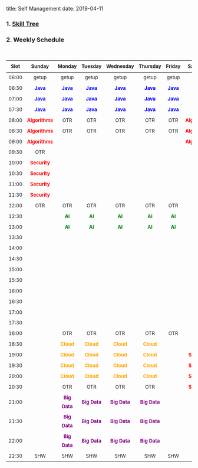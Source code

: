 title: Self Management
date: 2019-04-11



### 1. [Skill Tree](https://github.com/TeamStuQ/skill-map)

<div id="skillTree" style="width:100%;"></div>
<script type="text/javascript">
    var myChartContainer = document.getElementById('skillTree');

    var resizeContainer = function () {
        myChartContainer.style.height = window.innerHeight+'px';
    };
    resizeContainer();
    var myChart = echarts.init(myChartContainer);
    myChart.showLoading();
    
    $.get('../doc/skillTree.json', function (data) {
        myChart.hideLoading();
    
        myChart.setOption(option = {
            tooltip: {
                trigger: 'item',
                triggerOn: 'mousemove'
            },
            series: [
                {
                    type: 'tree',
    
                    data: [data],
    
                    top: '1%',
                    left: '10%',
                    bottom: '1%',
                    right: '25%',
    
                    symbolSize: 7,
    
                    label: {
                        normal: {
                            position: 'left',
                            verticalAlign: 'middle',
                            align: 'right',
                            fontSize: 12
                        }
                    },
    
                    leaves: {
                        label: {
                            normal: {
                                position: 'right',
                                verticalAlign: 'middle',
                                align: 'left',
                                fontSize: 12
                            }
                        }
                    },
    
                    expandAndCollapse: true,
                    animationDuration: 550,
                    animationDurationUpdate: 750
                }
            ]
        });
    });
    
    window.onresize = function () {
        resizeContainer();
        myChart.resize();
    };
</script>

### 2. Weekly Schedule

<br />

<table style="width: 100%;font-size: 13px;line-height:24px;">
<thead>
<tr>
<th align="center">Slot</th>
<th align="center">Sunday</th>
<th align="center">Monday</th>
<th align="center">Tuesday</th>
<th align="center">Wednesday</th>
<th align="center">Thursday</th>
<th align="center">Friday</th>
<th align="center">Saturday</th>
</tr>
</thead>
<tbody>
<tr>
<td align="center">06:00</td>
<td align="center">getup</td>
<td align="center">getup</td>
<td align="center">getup</td>
<td align="center">getup</td>
<td align="center">getup</td>
<td align="center">getup</td>
<td align="center">getup</td>
</tr>
<tr>
<td align="center">06:30</td>
<td align="center"><span style="color: blue"><strong>Java</strong></span></td>
<td align="center"><span style="color: blue"><strong>Java</strong></span></td>
<td align="center"><span style="color: blue"><strong>Java</strong></span></td>
<td align="center"><span style="color: blue"><strong>Java</strong></span></td>
<td align="center"><span style="color: blue"><strong>Java</strong></span></td>
<td align="center"><span style="color: blue"><strong>Java</strong></span></td>
<td align="center"><span style="color: blue"><strong>Java</strong></span></td>
</tr>
<tr>
<td align="center">07:00</td>
<td align="center"><span style="color: blue"><strong>Java</strong></span></td>
<td align="center"><span style="color: blue"><strong>Java</strong></span></td>
<td align="center"><span style="color: blue"><strong>Java</strong></span></td>
<td align="center"><span style="color: blue"><strong>Java</strong></span></td>
<td align="center"><span style="color: blue"><strong>Java</strong></span></td>
<td align="center"><span style="color: blue"><strong>Java</strong></span></td>
<td align="center"><span style="color: blue"><strong>Java</strong></span></td>
</tr>
<tr>
<td align="center">07:30</td>
<td align="center"><span style="color: blue"><strong>Java</strong></span></td>
<td align="center"><span style="color: blue"><strong>Java</strong></span></td>
<td align="center"><span style="color: blue"><strong>Java</strong></span></td>
<td align="center"><span style="color: blue"><strong>Java</strong></span></td>
<td align="center"><span style="color: blue"><strong>Java</strong></span></td>
<td align="center"><span style="color: blue"><strong>Java</strong></span></td>
<td align="center"><span style="color: blue"><strong>Java</strong></span></td>
</tr>
<tr>
<td align="center">08:00</td>
<td align="center"><span style="color: red"><strong>Algorithms</strong></span></td>
<td align="center">OTR</td>
<td align="center">OTR</td>
<td align="center">OTR</td>
<td align="center">OTR</td>
<td align="center">OTR</td>
<td align="center"><span style="color: red"><strong>Algorithms</strong></span></td>
</tr>
<tr>
<td align="center">08:30</td>
<td align="center"><span style="color: red"><strong>Algorithms</strong></span></td>
<td align="center">OTR</td>
<td align="center">OTR</td>
<td align="center">OTR</td>
<td align="center">OTR</td>
<td align="center">OTR</td>
<td align="center"><span style="color: red"><strong>Algorithms</strong></span></td>
</tr>
<tr>
<td align="center">09:00</td>
<td align="center"><span style="color: red"><strong>Algorithms</strong></span></td>
<td align="center"></td>
<td align="center"></td>
<td align="center"></td>
<td align="center"></td>
<td align="center"></td>
<td align="center"><span style="color: red"><strong>Algorithms</strong></span></td>
</tr>
<tr>
<td align="center">09:30</td>
<td align="center">OTR</td>
<td align="center"></td>
<td align="center"></td>
<td align="center"></td>
<td align="center"></td>
<td align="center"></td>
<td align="center"></td>
</tr>
<tr>
<td align="center">10:00</td>
<td align="center"><span style="color: red"><strong>Security</strong></span></td>
<td align="center"></td>
<td align="center"></td>
<td align="center"></td>
<td align="center"></td>
<td align="center"></td>
<td align="center"></td>
</tr>
<tr>
<td align="center">10:30</td>
<td align="center"><span style="color: red"><strong>Security</strong></span></td>
<td align="center"></td>
<td align="center"></td>
<td align="center"></td>
<td align="center"></td>
<td align="center"></td>
<td align="center"></td>
</tr>
<tr>
<td align="center">11:00</td>
<td align="center"><span style="color: red"><strong>Security</strong></span></td>
<td align="center"></td>
<td align="center"></td>
<td align="center"></td>
<td align="center"></td>
<td align="center"></td>
<td align="center"></td>
</tr>
<tr>
<td align="center">11:30</td>
<td align="center"><span style="color: red"><strong>Security</strong></span></td>
<td align="center"></td>
<td align="center"></td>
<td align="center"></td>
<td align="center"></td>
<td align="center"></td>
<td align="center"></td>
</tr>
<tr>
<td align="center">12:00</td>
<td align="center">OTR</td>
<td align="center">OTR</td>
<td align="center">OTR</td>
<td align="center">OTR</td>
<td align="center">OTR</td>
<td align="center">OTR</td>
<td align="center">OTR</td>
</tr>
<tr>
<td align="center">12:30</td>
<td align="center"></td>
<td align="center"><span style="color: green"><strong>AI</strong></span></td>
<td align="center"><span style="color: green"><strong>AI</strong></span></td>
<td align="center"><span style="color: green"><strong>AI</strong></span></td>
<td align="center"><span style="color: green"><strong>AI</strong></span></td>
<td align="center"><span style="color: green"><strong>AI</strong></span></td>
<td align="center"><span style="color: green"><strong>AI</strong></span></td>
</tr>
<tr>
<td align="center">13:00</td>
<td align="center"></td>
<td align="center"><span style="color: green"><strong>AI</strong></span></td>
<td align="center"><span style="color: green"><strong>AI</strong></span></td>
<td align="center"><span style="color: green"><strong>AI</strong></span></td>
<td align="center"><span style="color: green"><strong>AI</strong></span></td>
<td align="center"><span style="color: green"><strong>AI</strong></span></td>
<td align="center"><span style="color: green"><strong>AI</strong></span></td>
</tr>
<tr>
<td align="center">13:30</td>
<td align="center"></td>
<td align="center"></td>
<td align="center"></td>
<td align="center"></td>
<td align="center"></td>
<td align="center"></td>
<td align="center"></td>
</tr>
<tr>
<td align="center">14:00</td>
<td align="center"></td>
<td align="center"></td>
<td align="center"></td>
<td align="center"></td>
<td align="center"></td>
<td align="center"></td>
<td align="center"></td>
</tr>
<tr>
<td align="center">14:30</td>
<td align="center"></td>
<td align="center"></td>
<td align="center"></td>
<td align="center"></td>
<td align="center"></td>
<td align="center"></td>
<td align="center"></td>
</tr>
<tr>
<td align="center">15:00</td>
<td align="center"></td>
<td align="center"></td>
<td align="center"></td>
<td align="center"></td>
<td align="center"></td>
<td align="center"></td>
<td align="center"></td>
</tr>
<tr>
<td align="center">15:30</td>
<td align="center"></td>
<td align="center"></td>
<td align="center"></td>
<td align="center"></td>
<td align="center"></td>
<td align="center"></td>
<td align="center"></td>
</tr>
<tr>
<td align="center">16:00</td>
<td align="center"></td>
<td align="center"></td>
<td align="center"></td>
<td align="center"></td>
<td align="center"></td>
<td align="center"></td>
<td align="center"></td>
</tr>
<tr>
<td align="center">16:30</td>
<td align="center"></td>
<td align="center"></td>
<td align="center"></td>
<td align="center"></td>
<td align="center"></td>
<td align="center"></td>
<td align="center"></td>
</tr>
<tr>
<td align="center">17:00</td>
<td align="center"></td>
<td align="center"></td>
<td align="center"></td>
<td align="center"></td>
<td align="center"></td>
<td align="center"></td>
<td align="center"></td>
</tr>
<tr>
<td align="center">17:30</td>
<td align="center"></td>
<td align="center"></td>
<td align="center"></td>
<td align="center"></td>
<td align="center"></td>
<td align="center"></td>
<td align="center"></td>
</tr>
<tr>
<td align="center">18:00</td>
<td align="center"></td>
<td align="center">OTR</td>
<td align="center">OTR</td>
<td align="center">OTR</td>
<td align="center">OTR</td>
<td align="center">OTR</td>
<td align="center">OTR</td>
</tr>
<tr>
<td align="center">18:30</td>
<td align="center"></td>
<td align="center"><span style="color: orange"><strong>Cloud</strong></span></td>
<td align="center"><span style="color: orange"><strong>Cloud</strong></span></td>
<td align="center"><span style="color: orange"><strong>Cloud</strong></span></td>
<td align="center"><span style="color: orange"><strong>Cloud</strong></span></td>
<td align="center"></td>
<td align="center">OTR</td>
</tr>
<tr>
<td align="center">19:00</td>
<td align="center"></td>
<td align="center"><span style="color: orange"><strong>Cloud</strong></span></td>
<td align="center"><span style="color: orange"><strong>Cloud</strong></span></td>
<td align="center"><span style="color: orange"><strong>Cloud</strong></span></td>
<td align="center"><span style="color: orange"><strong>Cloud</strong></span></td>
<td align="center"></td>
<td align="center"><span style="color: red"><strong>Security</strong></span></td>
</tr>
<tr>
<td align="center">19:30</td>
<td align="center"></td>
<td align="center"><span style="color: orange"><strong>Cloud</strong></span></td>
<td align="center"><span style="color: orange"><strong>Cloud</strong></span></td>
<td align="center"><span style="color: orange"><strong>Cloud</strong></span></td>
<td align="center"><span style="color: orange"><strong>Cloud</strong></span></td>
<td align="center"></td>
<td align="center"><span style="color: red"><strong>Security</strong></span></td>
</tr>
<tr>
<td align="center">20:00</td>
<td align="center"></td>
<td align="center"><span style="color: orange"><strong>Cloud</strong></span></td>
<td align="center"><span style="color: orange"><strong>Cloud</strong></span></td>
<td align="center"><span style="color: orange"><strong>Cloud</strong></span></td>
<td align="center"><span style="color: orange"><strong>Cloud</strong></span></td>
<td align="center"></td>
<td align="center"><span style="color: red"><strong>Security</strong></span></td>
</tr>
<tr>
<td align="center">20:30</td>
<td align="center"></td>
<td align="center">OTR</td>
<td align="center">OTR</td>
<td align="center">OTR</td>
<td align="center">OTR</td>
<td align="center"></td>
<td align="center"><span style="color: red"><strong>Security</strong></span></td>
</tr>
<tr>
<td align="center">21:00</td>
<td align="center"></td>
<td align="center"><span style="color: purple"><strong>Big Data</strong></span></td>
<td align="center"><span style="color: purple"><strong>Big Data</strong></span></td>
<td align="center"><span style="color: purple"><strong>Big Data</strong></span></td>
<td align="center"><span style="color: purple"><strong>Big Data</strong></span></td>
<td align="center"></td>
<td align="center">OTR</td>
</tr>
<tr>
<td align="center">21:30</td>
<td align="center"></td>
<td align="center"><span style="color: purple"><strong>Big Data</strong></span></td>
<td align="center"><span style="color: purple"><strong>Big Data</strong></span></td>
<td align="center"><span style="color: purple"><strong>Big Data</strong></span></td>
<td align="center"><span style="color: purple"><strong>Big Data</strong></span></td>
<td align="center"></td>
<td align="center"></td>
</tr>
<tr>
<td align="center">22:00</td>
<td align="center"></td>
<td align="center"><span style="color: purple"><strong>Big Data</strong></span></td>
<td align="center"><span style="color: purple"><strong>Big Data</strong></span></td>
<td align="center"><span style="color: purple"><strong>Big Data</strong></span></td>
<td align="center"><span style="color: purple"><strong>Big Data</strong></span></td>
<td align="center"></td>
<td align="center"></td>
</tr>
<tr>
<td align="center">22:30</td>
<td align="center">SHW</td>
<td align="center">SHW</td>
<td align="center">SHW</td>
<td align="center">SHW</td>
<td align="center">SHW</td>
<td align="center">SHW</td>
<td align="center">SHW</td>
</tr>
</tbody>
</table>

